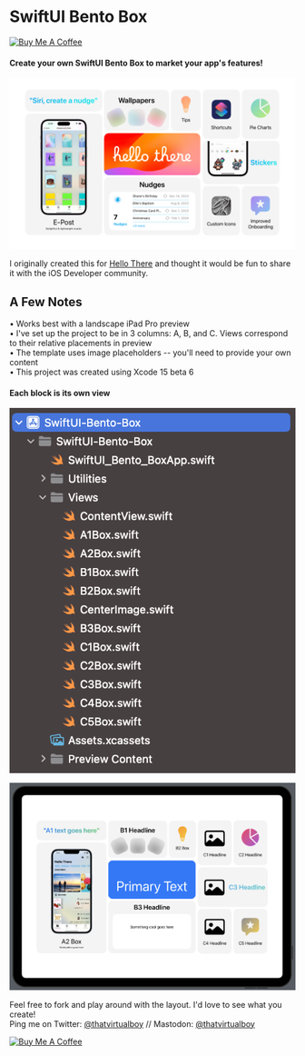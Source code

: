 # SwiftUI Bento Box
<a href="https://www.buymeacoffee.com/thatvirtualboy" target="_blank"><img src="https://cdn.buymeacoffee.com/buttons/default-orange.png" alt="Buy Me A Coffee" height="41" width="174"></a>


#### Create your own SwiftUI Bento Box to market your app's features!

![Image](hellothere-23-bento-rounded.png)

I originally created this for [Hello There](https://apple.co/3TWTeey) and thought it would be fun to share it with the iOS Developer community. 

## A Few Notes
• Works best with a landscape iPad Pro preview  
• I've set up the project to be in 3 columns: A, B, and C. Views correspond to their relative placements in preview  
• The template uses image placeholders -- you'll need to provide your own content  
• This project was created using Xcode 15 beta 6  

#### Each block is its own view
![Image](views.png)

![Image](template.png)

Feel free to fork and play around with the layout. I'd love to see what you create!  
Ping me on Twitter: [@thatvirtualboy](https://twitter.com/thatvirtualboy) // Mastodon: [@thatvirtualboy](https://techhub.social/@thatvirtualboy)  

<a href="https://www.buymeacoffee.com/thatvirtualboy" target="_blank"><img src="https://cdn.buymeacoffee.com/buttons/default-orange.png" alt="Buy Me A Coffee" height="41" width="174"></a>

